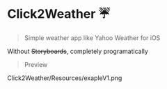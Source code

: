 # Click2Weather ☔️

> Simple weather app like Yahoo Weather for iOS

Without ~~Storyboards~~, completely programatically

>Preview

Click2Weather/Resources/exapleV1.png
